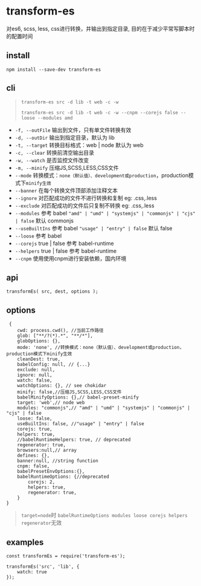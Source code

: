 # transform-es

对es6, scss, less, css进行转换，并输出到指定目录, 目的在于减少平常写脚本时的配置时间

## install

`npm install --save-dev transform-es`

## cli

> `transform-es src -d lib -t web -c -w`
>
>`transform-es src -d lib -t web -c -w --cnpm --corejs false --loose --modules amd`

- `-f, --outFile` 输出到文件，只有单文件转换有效
- `-d, --outDir` 输出到指定目录，默认为 lib
- `-t, --target` 转换目标格式：web | node 默认为 web
- `-c, --clear`  转换前清空输出目录
- `-w, --watch` 是否监控文件改变
- `-m, --minify` 压缩JS,SCSS,LESS,CSS文件
- `--mode` 转换模式：`none（默认值）、development或production`，production模式下`minify生效` 
- `--banner` 在每个转换文件顶部添加注释文本
- `--ignore` 对匹配成功的文件不进行转换和复制 eg: .css,.less 
- `--exclude` 对匹配成功的文件后只复制不转换 eg: .css,.less 
- `--modules` 参考 babel  `"amd" | "umd" | "systemjs" | "commonjs" | "cjs" | false`  默认 commonjs
- `--useBuiltIns` 参考 babel  `"usage" | "entry" | false` 默认 false
- `--loose` 参考 babel
- `--corejs` true | false  参考 babel-runtime
- `--helpers` true | false 参考 babel-runtime
- `--cnpm` 使用使用cnpm进行安装依赖，国内环境



## api

```
transformEs( src, dest, options );
```

## options

```
 {
    cwd: process.cwd(), //当前工作路径
    glob: ["**/?(*).*", "**/*"],
    globOptions: {},
    mode: 'none', //转换模式：none（默认值）、development或production，production模式下minify生效
    cleanDest: true,
    babelConfig: null, // {...} 
    exclude: null,
    ignore: null,
    watch: false,
    watchOptions: {}, // see chokidar
    minify: false,//压缩JS,SCSS,LESS,CSS文件
    babelMinifyOptions: {},// babel-preset-minify
    target: 'web',// node web
    modules: "commonjs",// "amd" | "umd" | "systemjs" | "commonjs" | "cjs" | false
    loose: false,
    useBuiltIns: false, //"usage" | "entry" | false
    corejs: true,
    helpers: true,
    //babelRuntimeHelpers: true, // deprecated
    regenerator: true,
    browsers:null,// array 
    defines: {},
    banner:null, //string function
    cnpm: false,
    babelPresetEnvOptions:{},
    babelRuntimeOptions: {//deprecated
        corejs: 2, 
        helpers: true,
        regenerator: true,
    }
}
```

> `target=node`时 `babelRuntimeOptions modules loose corejs helpers regenerator`无效

## examples 

```
const transformEs = require('transform-es');

transformEs('src', 'lib', {
    watch: true
});

```


